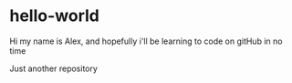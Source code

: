 # hello-world

Hi my name is Alex, and hopefully i'll be learning to code on gitHub in no time

Just another repository
